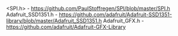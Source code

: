 <SPI.h> - https://github.com/PaulStoffregen/SPI/blob/master/SPI.h
Adafruit_SSD1351.h - https://github.com/adafruit/Adafruit-SSD1351-library/blob/master/Adafruit_SSD1351.h
Adafruit_GFX.h - https://github.com/adafruit/Adafruit-GFX-Library
